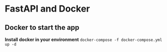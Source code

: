 
# FastAPI and Docker

## Docker to start the app

**Install docker in your environment** 
`docker-compose -f docker-compose.yml up -d`